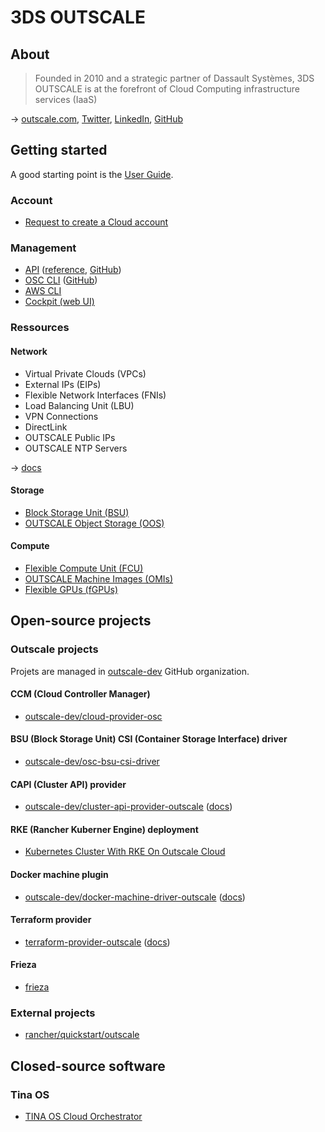 # 3DS OUTSCALE

## About

> Founded in 2010 and a strategic partner of Dassault Systèmes, 3DS OUTSCALE is at the forefront of Cloud Computing infrastructure services (IaaS)

→ [outscale.com](https://outscale.com/), [Twitter](https://twitter.com/outscale), [LinkedIn](https://www.linkedin.com/company/outscale/), [GitHub](https://github.com/outscale)

## Getting started

A good starting point is the [User Guide](https://docs.outscale.com/userguide).

### Account

* [Request to create a Cloud account](https://en.outscale.com/request-to-create-a-cloud-account/)

### Management

* [API](https://docs.outscale.com/api) ([reference](https://docs.outscale.com/en/userguide/OUTSCALE-APIs-Reference.html), [GitHub](https://github.com/outscale/osc-api))
* [OSC CLI](https://docs.outscale.com/en/userguide/Installing-and-Configuring-OSC-CLI.html) ([GitHub](https://github.com/outscale/osc-cli))
* [AWS CLI](https://docs.outscale.com/en/userguide/Installing-and-Configuring-AWS-CLI.html)
* [Cockpit (web UI)](https://docs.outscale.com/en/userguide/About-Cockpit.html)

### Ressources

#### Network

* Virtual Private Clouds (VPCs)
* External IPs (EIPs)
* Flexible Network Interfaces (FNIs)
* Load Balancing Unit (LBU)
* VPN Connections
* DirectLink
* OUTSCALE Public IPs
* OUTSCALE NTP Servers

→ [docs](https://docs.outscale.com/en/userguide/Network-and-Security.html)

#### Storage

* [Block Storage Unit (BSU)](https://docs.outscale.com/en/userguide/Block-Storage-Unit-(BSU).html)
* [OUTSCALE Object Storage (OOS)](https://docs.outscale.com/en/userguide/OUTSCALE-Object-Storage-(OOS).html)

#### Compute

* [Flexible Compute Unit (FCU)](https://docs.outscale.com/en/userguide/Flexible-Compute-Unit-(FCU).html)
* [OUTSCALE Machine Images (OMIs)](https://docs.outscale.com/en/userguide/OUTSCALE-Machine-Images-(OMIs).html)
* [Flexible GPUs (fGPUs)](https://docs.outscale.com/en/userguide/Flexible-GPUs-(fGPUs).html)

## Open-source projects

### Outscale projects

Projets are managed in [outscale-dev](https://github.com/outscale-dev) GitHub organization.

#### CCM (Cloud Controller Manager)

* [outscale-dev/cloud-provider-osc](https://github.com/outscale-dev/cloud-provider-osc)

#### BSU (Block Storage Unit) CSI (Container Storage Interface) driver

* [outscale-dev/osc-bsu-csi-driver](https://github.com/outscale-dev/osc-bsu-csi-driver)

#### CAPI (Cluster API) provider

* [outscale-dev/cluster-api-provider-outscale](https://github.com/outscale-dev/cluster-api-provider-outscale) ([docs](https://cluster-api-outscale.oos-website.eu-west-2.outscale.com/))

#### RKE (Rancher Kuberner Engine) deployment

* [Kubernetes Cluster With RKE On Outscale Cloud](https://github.com/outscale-dev/osc-k8s-rke-cluster)

#### Docker machine plugin

* [outscale-dev/docker-machine-driver-outscale](https://github.com/outscale-dev/docker-machine-driver-outscale) ([docs](https://docs.outscale.com/en/userguide/Using-DockerMachine-with-3DS-OUTSCALE.html))

#### Terraform provider

* [terraform-provider-outscale](https://github.com/outscale-dev/terraform-provider-outscale) ([docs](https://registry.terraform.io/providers/outscale-dev/outscale/latest/docs))

#### Frieza

* [frieza](https://github.com/outscale-dev/frieza)

### External projects

* [rancher/quickstart/outscale](https://github.com/rancher/quickstart/tree/master/rancher/outscale)

## Closed-source software

### Tina OS

* [TINA OS Cloud Orchestrator](https://en.outscale.com/pourquoi-outscale/tina-os-cloud-orchestrator/)
